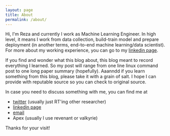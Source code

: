 ```yaml
---
layout: page
title: About
permalink: /about/
---
```


Hi, I'm Reza and currently I work as Machine Learning Engineer. In high level, it means I work from data collection, build-train model and prepare deployment (in another terms, end-to-end machine learning/data scientist). For more about my working experience, you can go to my [linkedin page](https://www.linkedin.com/in/reza-sugiarto/).

If you find and wonder what this blog about, this blog meant to record everything I learned. So my post will range from one line linux command post to one long paper summary (hopefully). Aaanndd if you learn something from this blog, please take it with a grain of salt. I hope I can provide with reputable source so you can check to original source.

In case you need to discuss something with me, you can find me at
 - [twitter](https://twitter.com/rzsgrt) (usually just RT'ing other researcher)
 - [linkedin page](https://www.linkedin.com/in/reza-sugiarto/)
 - [email](mailto:reza16.sugiarto@gmail.com)
 - Apex (usually I use revenant or valkyrie)


Thanks for your visit!